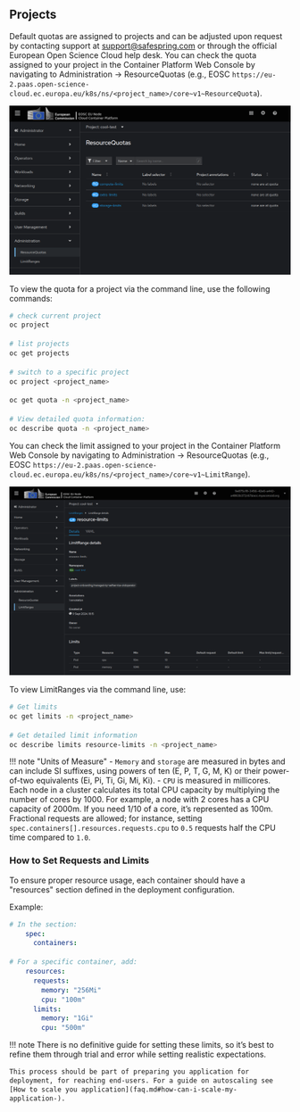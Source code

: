 ## Projects

Default quotas are assigned to projects and can be adjusted upon request by contacting support at support@safespring.com or through the official European Open Science Cloud help desk. You can check the quota assigned to your project in the Container Platform Web Console by navigating to Administration → ResourceQuotas (e.g., EOSC `https://eu-2.paas.open-science-cloud.ec.europa.eu/k8s/ns/<project_name>/core~v1~ResourceQuota`).

![Container Platform Project Quota](../images/cp-project-quota.png)

To view the quota for a project via the command line, use the following commands:
```bash
# check current project
oc project

# list projects
oc get projects

# switch to a specific project
oc project <project_name>

oc get quota -n <project_name>

# View detailed quota information:
oc describe quota -n <project_name>
```

You can check the limit assigned to your project in the Container Platform Web Console by navigating to Administration → ResourceQuotas (e.g., EOSC `https://eu-2.paas.open-science-cloud.ec.europa.eu/k8s/ns/<project_name>/core~v1~LimitRange`).

![Container Platform Project Quota](../images/cp-limit-ranges.png)

To view LimitRanges via the command line, use:

```bash
# Get limits
oc get limits -n <project_name>

# Get detailed limit information
oc describe limits resource-limits -n <project_name>
```

!!! note "Units of Measure"
    - `Memory` and `storage` are measured in bytes and can include SI suffixes, using powers of ten (E, P, T, G, M, K) or their power-of-two equivalents (Ei, Pi, Ti, Gi, Mi, Ki).
    - `CPU` is measured in millicores. Each node in a cluster calculates its total CPU capacity by multiplying the number of cores by 1000. For example, a node with 2 cores has a CPU capacity of 2000m. If you need 1/10 of a core, it’s represented as 100m. Fractional requests are allowed; for instance, setting `spec.containers[].resources.requests.cpu` to `0.5` requests half the CPU time compared to `1.0`.

### How to Set Requests and Limits

To ensure proper resource usage, each container should have a "resources" section defined in the deployment configuration.

Example:

```yaml
# In the section:
    spec:
      containers:
 
# For a specific container, add:
    resources:
      requests:
        memory: "256Mi"
        cpu: "100m"
      limits:
        memory: "1Gi"
        cpu: "500m"
```

!!! note
    There is no definitive guide for setting these limits, so it’s best to refine them through trial and error while setting realistic expectations.

    This process should be part of preparing you application for deployment, for reaching end-users. For a guide on autoscaling see [How to scale you application](faq.md#how-can-i-scale-my-application-).